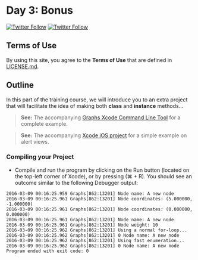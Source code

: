 # Day 3: Bonus

[![Twitter Follow](https://img.shields.io/twitter/follow/youldash.svg?style=social?style=plastic)](https://twitter.com/youldash)
[![Twitter Follow](https://img.shields.io/twitter/follow/UQU_CS.svg?style=social?style=plastic)](https://twitter.com/UQU_CS)

## Terms of Use

By using this site, you agree to the **Terms of Use** that are defined in [LICENSE.md](https://github.com/youldash/iOS/blob/master/LICENSE.md).

## Outline

In this part of the training course, we will introduce you to an extra project that will facilitate the idea of making both **class** and **instance** methods...

> **See:** The accompanying [Graphs Xcode Command Line Tool](https://github.com/youldash/iOS/tree/master/Bonus/Graphs) for a complete example.

> **See:** The accompanying [Xcode iOS project](https://github.com/youldash/iOS/tree/master/Bonus/App) for a simple example on alert views.

### Compiling your Project

* Compile and run the program by clicking on the Run button (located on the top-left corner of Xcode), or by pressing (⌘ + R). You should see an outcome similar to the following Debugger output:

```
2016-03-09 00:16:25.959 Graphs[862:13201] Node name: A new node
2016-03-09 00:16:25.961 Graphs[862:13201] Node coordinates: (5.000000, -1.000000)
2016-03-09 00:16:25.961 Graphs[862:13201] Node coordinates: (0.000000, 0.000000)
2016-03-09 00:16:25.961 Graphs[862:13201] Node name: A new node
2016-03-09 00:16:25.961 Graphs[862:13201] Node weight: 10
2016-03-09 00:16:25.962 Graphs[862:13201] Using a normal for-loop...
2016-03-09 00:16:25.962 Graphs[862:13201] 0 Node name: A new node
2016-03-09 00:16:25.962 Graphs[862:13201] Using fast enumeration...
2016-03-09 00:16:25.962 Graphs[862:13201] 0 Node name: A new node
Program ended with exit code: 0
```
